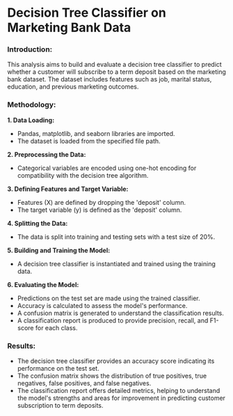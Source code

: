 # Decision Tree Classifier on Marketing Bank Data #

### Introduction: ###
This analysis aims to build and evaluate a decision tree classifier to predict whether a customer will subscribe to a term deposit based on the marketing bank dataset. The dataset includes features such as job, marital status, education, and previous marketing outcomes.

### Methodology: ###
**1. Data Loading:**
- Pandas, matplotlib, and seaborn libraries are imported.
- The dataset is loaded from the specified file path.

**2. Preprocessing the Data:**
- Categorical variables are encoded using one-hot encoding for compatibility with the decision tree algorithm.

**3. Defining Features and Target Variable:**
- Features (X) are defined by dropping the 'deposit' column.
- The target variable (y) is defined as the 'deposit' column.

**4. Splitting the Data:**
- The data is split into training and testing sets with a test size of 20%.

**5. Building and Training the Model:**
- A decision tree classifier is instantiated and trained using the training data.

**6. Evaluating the Model:**
- Predictions on the test set are made using the trained classifier.
- Accuracy is calculated to assess the model's performance.
- A confusion matrix is generated to understand the classification results.
- A classification report is produced to provide precision, recall, and F1-score for each class.

### Results: ###
- The decision tree classifier provides an accuracy score indicating its performance on the test set.
- The confusion matrix shows the distribution of true positives, true negatives, false positives, and false negatives.
- The classification report offers detailed metrics, helping to understand the model's strengths and areas for improvement in predicting customer subscription to term deposits.
